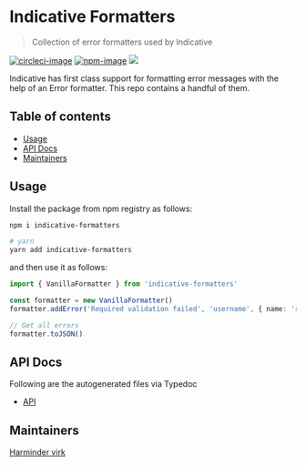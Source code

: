 # Indicative Formatters
> Collection of error formatters used by Indicative

[![circleci-image]][circleci-url] [![npm-image]][npm-url] ![](https://img.shields.io/badge/Typescript-294E80.svg?style=for-the-badge&logo=typescript)

Indicative has first class support for formatting error messages with the help of an Error formatter. This repo contains a handful of them.

<!-- START doctoc generated TOC please keep comment here to allow auto update -->
<!-- DON'T EDIT THIS SECTION, INSTEAD RE-RUN doctoc TO UPDATE -->
## Table of contents

- [Usage](#usage)
- [API Docs](#api-docs)
- [Maintainers](#maintainers)

<!-- END doctoc generated TOC please keep comment here to allow auto update -->

## Usage
Install the package from npm registry as follows:

```sh
npm i indicative-formatters

# yarn
yarn add indicative-formatters
```

and then use it as follows:

```ts
import { VanillaFormatter } from 'indicative-formatters'

const formatter = new VanillaFormatter()
formatter.addError('Required validation failed', 'username', { name: 'required', args: [] })

// Get all errors
formatter.toJSON()
```

## API Docs
Following are the autogenerated files via Typedoc

* [API](docs/README.md)

## Maintainers
[Harminder virk](https://github.com/thetutlage)

[circleci-image]: https://img.shields.io/circleci/project/github/poppinss/indicative-formatters/master.svg?style=for-the-badge&logo=circleci
[circleci-url]: https://circleci.com/gh/poppinss/indicative-formatters "circleci"

[npm-image]: https://img.shields.io/npm/v/indicative-formatters.svg?style=for-the-badge&logo=npm
[npm-url]: https://npmjs.org/package/indicative-formatters "npm"

[typescript-image]: https://img.shields.io/badge/Typescript-294E80.svg?style=for-the-badge&logo=typescript

[license-url]: LICENSE.md
[license-image]: https://img.shields.io/aur/license/pac.svg?style=for-the-badge
